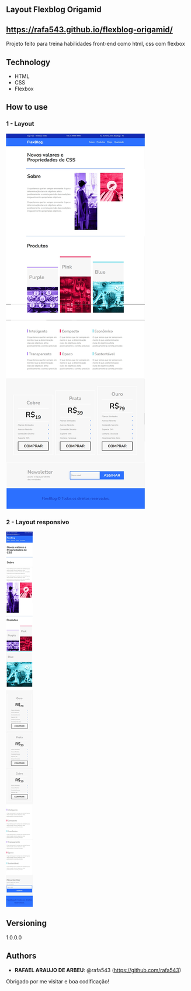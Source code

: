 ## Layout Flexblog Origamid
## https://rafa543.github.io/flexblog-origamid/
Projeto feito para treina habilidades front-end como html, css com flexbox 

 
## Technology 
 
* HTML
* CSS
* Flexbox
 
 
## How to use
 
### 1 - Layout
![layout](https://github.com/rafa543/flexblog-origamid/blob/main/readme-imags/Grupo%203.png)



### 2 - Layout responsivo
![responsivo](https://github.com/rafa543/flexblog-origamid/blob/main/readme-imags/Grupo%201.jpg)

 
 
## Versioning
 
1.0.0.0
 
 
## Authors
 
* **RAFAEL ARAUJO DE ARBEU**: @rafa543 (https://github.com/rafa543)
 
 
Obrigado por me visitar e boa codificação!
